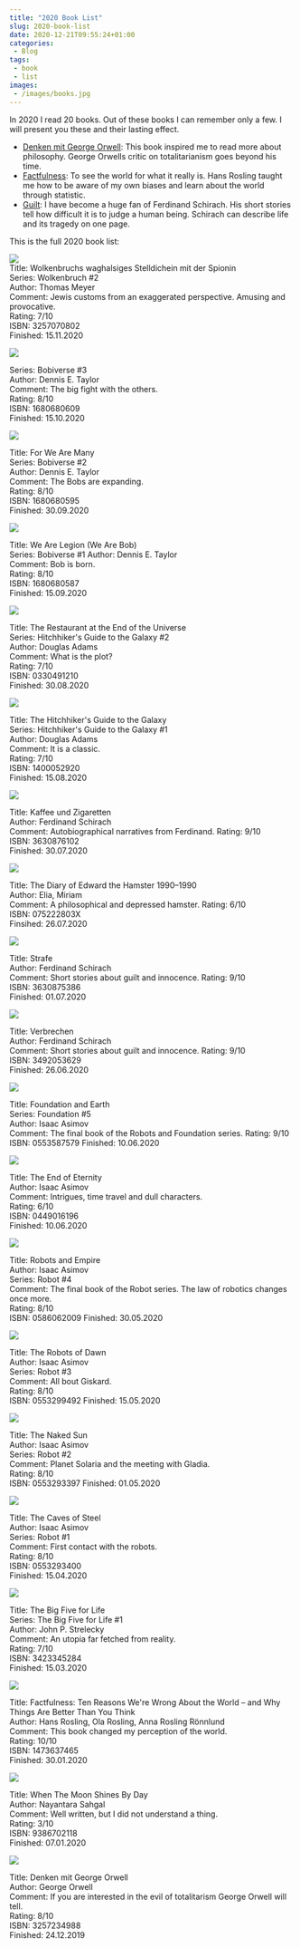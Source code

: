 ```yaml
---
title: "2020 Book List"
slug: 2020-book-list
date: 2020-12-21T09:55:24+01:00
categories:
 - Blog
tags:
 - book
 - list
images:
 - /images/books.jpg
---
```


In 2020 I read 20 books. Out of these books I can remember only a few. I will present you these and their lasting effect.

* [Denken mit George Orwell](https://openlibrary.org/works/OL1168027W/Denken_mit_Orwell): This book inspired me to read more about philosophy. George Orwells critic on totalitarianism goes beyond his time.
* [Factfulness](https://openlibrary.org/works/OL17877260W/Factfulness): To see the world for what it really is. Hans Rosling taught me how to be aware of my own biases and learn about the world through statistic.
* [Guilt](https://openlibrary.org/authors/OL6826925A/Ferdinand_von_Schirach): I have become a huge fan of Ferdinand Schirach. His short stories tell how difficult it is to judge a human being. Schirach can describe life and its tragedy on one page.

<!--more-->

This is the full 2020 book list:

![](/images/bookshelf/3257070802.jpg)  
Title: Wolkenbruchs waghalsiges Stelldichein mit der Spionin  
Series: Wolkenbruch #2  
Author: Thomas Meyer  
Comment: Jewis customs from an exaggerated perspective. Amusing and provocative.  
Rating: 7/10  
ISBN: 3257070802  
Finished: 15.11.2020  

![](/images/bookshelf/1680680609.jpg)  

Series: Bobiverse #3  
Author: Dennis E. Taylor  
Comment: The big fight with the others.  
Rating: 8/10  
ISBN: 1680680609  
Finished: 15.10.2020  

![](/images/bookshelf/1680680595.jpg)  

Title: For We Are Many  
Series: Bobiverse #2  
Author: Dennis E. Taylor  
Comment: The Bobs are expanding.  
Rating: 8/10  
ISBN: 1680680595  
Finished: 30.09.2020  

![](/images/bookshelf/1680680587.jpg)  

Title: We Are Legion (We Are Bob)  
Series: Bobiverse #1
Author: Dennis E. Taylor  
Comment: Bob is born.  
Rating: 8/10  
ISBN: 1680680587  
Finished: 15.09.2020  

![](/images/bookshelf/0330491210.jpg)  

Title: The Restaurant at the End of the Universe  
Series: Hitchhiker's Guide to the Galaxy #2  
Author: Douglas Adams  
Comment: What is the plot?  
Rating: 7/10  
ISBN: 0330491210  
Finished: 30.08.2020  

![](/images/bookshelf/1400052920.jpg)  

Title: The Hitchhiker's Guide to the Galaxy  
Series: Hitchhiker's Guide to the Galaxy #1  
Author: Douglas Adams  
Comment: It is a classic.  
Rating: 7/10  
ISBN: 1400052920  
Finished: 15.08.2020  

![](/images/bookshelf/3630876102.jpg)  

Title: Kaffee und Zigaretten  
Author: Ferdinand Schirach  
Comment: Autobiographical narratives from Ferdinand. 
Rating: 9/10  
ISBN: 3630876102  
Finished: 30.07.2020  

![](/images/bookshelf/075222803X.jpg)  

Title: The Diary of Edward the Hamster 1990–1990  
Author: Elia, Miriam  
Comment: A philosophical and depressed hamster. 
Rating: 6/10  
ISBN: 075222803X  
Finsihed: 26.07.2020  

![](/images/bookshelf/3630875386.jpg)  

Title: Strafe  
Author: Ferdinand Schirach  
Comment: Short stories about guilt and innocence. 
Rating: 9/10  
ISBN: 3630875386  
Finished: 01.07.2020  

![](/images/bookshelf/3492053629.jpg)  

Title: Verbrechen  
Author: Ferdinand Schirach  
Comment: Short stories about guilt and innocence. 
Rating: 9/10  
ISBN: 3492053629  
Finished: 26.06.2020  

![](/images/bookshelf/0553587579.jpg)  

Title: Foundation and Earth  
Series: Foundation #5  
Author: Isaac Asimov  
Comment: The final book of the Robots and Foundation series. 
Rating: 9/10  
ISBN: 0553587579 
Finished: 10.06.2020  

![](/images/bookshelf/0449016196.jpg)  

Title: The End of Eternity  
Author: Isaac Asimov  
Comment: Intrigues, time travel and dull characters.  
Rating: 6/10  
ISBN: 0449016196  
Finished: 10.06.2020  

![](/images/bookshelf/0586062009.jpg)  

Title: Robots and Empire  
Author: Isaac Asimov  
Series: Robot #4  
Comment: The final book of the Robot series. The law of robotics changes once more.  
Rating: 8/10  
ISBN: 0586062009 
Finished: 30.05.2020  

![](/images/bookshelf/0553299492.jpg)  

Title: The Robots of Dawn  
Author: Isaac Asimov  
Series: Robot #3  
Comment: All bout Giskard.  
Rating: 8/10  
ISBN: 0553299492 
Finished: 15.05.2020  

![](/images/bookshelf/0553293397.jpg)  

Title: The Naked Sun  
Author: Isaac Asimov  
Series: Robot #2  
Comment: Planet Solaria and the meeting with Gladia.  
Rating: 8/10  
ISBN: 0553293397 
Finished: 01.05.2020  

![](/images/bookshelf/0553293400.jpg)  

Title: The Caves of Steel  
Author: Isaac Asimov  
Series: Robot #1  
Comment: First contact with the robots.  
Rating: 8/10  
ISBN: 0553293400  
Finished: 15.04.2020  

![](/images/bookshelf/3423345284.jpg)  

Title: The Big Five for Life  
Series: The Big Five for Life #1  
Author: John P. Strelecky  
Comment: An utopia far fetched from reality.  
Rating: 7/10  
ISBN: 3423345284  
Finished: 15.03.2020 

![](/images/bookshelf/1473637465.jpg)  

Title: Factfulness: Ten Reasons We're Wrong About the World – and Why Things Are Better Than You Think  
Author: Hans Rosling, Ola Rosling, Anna Rosling Rönnlund  
Comment: This book changed my perception of the world.  
Rating: 10/10  
ISBN: 1473637465  
Finished: 30.01.2020  

![](/images/bookshelf/9386702118.jpg)  

Title: When The Moon Shines By Day   
Author: Nayantara Sahgal  
Comment: Well written, but I did not understand a thing.  
Rating: 3/10  
ISBN: 9386702118  
Finished: 07.01.2020  

![](/images/bookshelf/3257234988.jpg)  

Title: Denken mit George Orwell  
Author: George Orwell  
Comment: If you are interested in the evil of totalitarism George Orwell will tell.  
Rating: 8/10  
ISBN: 3257234988  
Finished: 24.12.2019  
